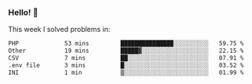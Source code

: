 ### Hello! 👋

This week I solved problems in:

<!--START_SECTION:waka-->

```txt
PHP             53 mins         ███████████████░░░░░░░░░░   59.75 %
Other           19 mins         █████▓░░░░░░░░░░░░░░░░░░░   22.15 %
CSV             7 mins          ██░░░░░░░░░░░░░░░░░░░░░░░   07.91 %
.env file       3 mins          █░░░░░░░░░░░░░░░░░░░░░░░░   03.52 %
INI             1 min           ▒░░░░░░░░░░░░░░░░░░░░░░░░   01.99 %
```

<!--END_SECTION:waka-->
